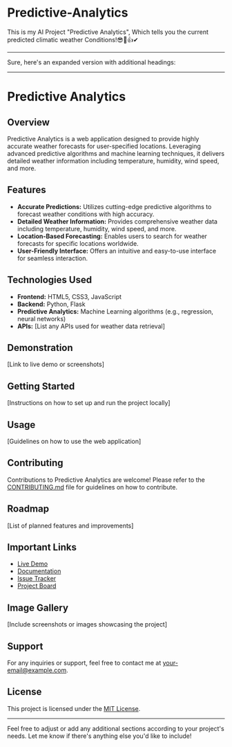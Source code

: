 # Predictive-Analytics
This is my AI Project "Predictive Analytics", Which tells you the current predicted climatic weather Conditions!😎🤑👍✔
<hr>
Sure, here's an expanded version with additional headings:

---

# Predictive Analytics

## Overview
Predictive Analytics is a web application designed to provide highly accurate weather forecasts for user-specified locations. Leveraging advanced predictive algorithms and machine learning techniques, it delivers detailed weather information including temperature, humidity, wind speed, and more.

## Features
- **Accurate Predictions:** Utilizes cutting-edge predictive algorithms to forecast weather conditions with high accuracy.
- **Detailed Weather Information:** Provides comprehensive weather data including temperature, humidity, wind speed, and more.
- **Location-Based Forecasting:** Enables users to search for weather forecasts for specific locations worldwide.
- **User-Friendly Interface:** Offers an intuitive and easy-to-use interface for seamless interaction.

## Technologies Used
- **Frontend:** HTML5, CSS3, JavaScript
- **Backend:** Python, Flask
- **Predictive Analytics:** Machine Learning algorithms (e.g., regression, neural networks)
- **APIs:** [List any APIs used for weather data retrieval]

## Demonstration
[Link to live demo or screenshots]

## Getting Started
[Instructions on how to set up and run the project locally]

## Usage
[Guidelines on how to use the web application]

## Contributing
Contributions to Predictive Analytics are welcome! Please refer to the [CONTRIBUTING.md](CONTRIBUTING.md) file for guidelines on how to contribute.

## Roadmap
[List of planned features and improvements]

## Important Links
- [Live Demo](#)
- [Documentation](#)
- [Issue Tracker](#)
- [Project Board](#)

## Image Gallery
[Include screenshots or images showcasing the project]

## Support
For any inquiries or support, feel free to contact me at [your-email@example.com](mailto:your-email@example.com).

## License
This project is licensed under the [MIT License](LICENSE).

---

Feel free to adjust or add any additional sections according to your project's needs. Let me know if there's anything else you'd like to include!
